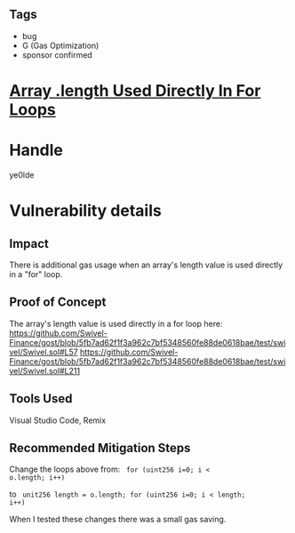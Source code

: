 ## Tags

- bug
- G (Gas Optimization)
- sponsor confirmed

# [Array .length Used Directly In For Loops](https://github.com/code-423n4/2021-09-swivel-findings/issues/15) 

# Handle

ye0lde


# Vulnerability details

## Impact

There is additional gas usage when an array's length value is used directly in a "for" loop.

## Proof of Concept

The array's length value is used directly in a for loop here:
https://github.com/Swivel-Finance/gost/blob/5fb7ad62f1f3a962c7bf5348560fe88de0618bae/test/swivel/Swivel.sol#L57
https://github.com/Swivel-Finance/gost/blob/5fb7ad62f1f3a962c7bf5348560fe88de0618bae/test/swivel/Swivel.sol#L211


## Tools Used
Visual Studio Code, Remix

## Recommended Mitigation Steps
Change the loops above from:
<code>
for (uint256 i=0; i < o.length; i++)
</code>

to
<code>
unit256 length = o.length;
for (uint256 i=0; i < length; i++)
</code>

When I tested these changes there was a small gas saving.


